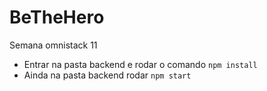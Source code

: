 # BeTheHero
Semana omnistack 11

- Entrar na pasta backend e rodar o comando 
``` npm install ```
- Ainda na pasta backend rodar 
``` npm start ``` 